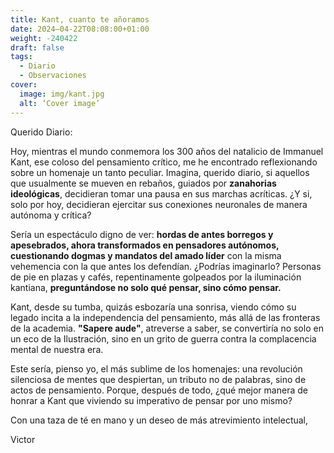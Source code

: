```yaml
---
title: Kant, cuanto te añoramos
date: 2024–04-22T08:08:00+01:00
weight: -240422
draft: false
tags:
  - Diario
  - Observaciones
cover:
  image: img/kant.jpg
  alt: ‘Cover image’
---
```


Querido Diario:

Hoy, mientras el mundo conmemora los 300 años del natalicio de Immanuel Kant, ese coloso del pensamiento crítico, me he encontrado reflexionando sobre un homenaje un tanto peculiar. Imagina, querido diario, si aquellos que usualmente se mueven en rebaños, guiados por **zanahorias ideológicas**, decidieran tomar una pausa en sus marchas acríticas. ¿Y si, solo por hoy, decidieran ejercitar sus conexiones neuronales de manera autónoma y crítica?

Sería un espectáculo digno de ver: **hordas de antes borregos y apesebrados, ahora transformados en pensadores autónomos, cuestionando dogmas y mandatos del amado líder** con la misma vehemencia con la que antes los defendían. ¿Podrías imaginarlo? Personas de pie en plazas y cafés, repentinamente golpeados por la iluminación kantiana, **preguntándose no solo qué pensar, sino cómo pensar.**

Kant, desde su tumba, quizás esbozaría una sonrisa, viendo cómo su legado incita a la independencia del pensamiento, más allá de las fronteras de la academia. **"Sapere aude"**, atreverse a saber, se convertiría no solo en un eco de la Ilustración, sino en un grito de guerra contra la complacencia mental de nuestra era.

Este sería, pienso yo, el más sublime de los homenajes: una revolución silenciosa de mentes que despiertan, un tributo no de palabras, sino de actos de pensamiento. Porque, después de todo, ¿qué mejor manera de honrar a Kant que viviendo su imperativo de pensar por uno mismo?

Con una taza de té en mano y un deseo de más atrevimiento intelectual,

Victor
